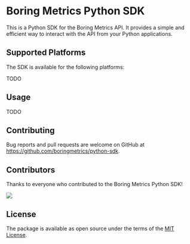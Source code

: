 # Boring Metrics Python SDK

This is a Python SDK for the Boring Metrics API. It provides a simple and efficient way to interact with the API from your Python applications.

## Supported Platforms

The SDK is available for the following platforms:

TODO

## Usage

TODO

## Contributing

Bug reports and pull requests are welcome on GitHub at https://github.com/boringmetrics/python-sdk.

## Contributors

Thanks to everyone who contributed to the Boring Metrics Python SDK!

<a href="https://github.com/boringmetrics/python-sdk/graphs/contributors">
  <img src="https://contributors-img.web.app/image?repo=boringmetrics/python-sdk" />
</a>

## License

The package is available as open source under the terms of the [MIT License](https://opensource.org/licenses/MIT).

